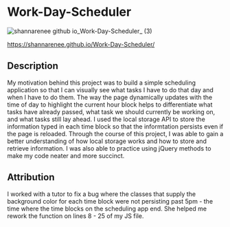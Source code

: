 # Work-Day-Scheduler

![shannarenee github io_Work-Day-Scheduler_ (3)](https://user-images.githubusercontent.com/126972906/233233865-1f976a9b-6eeb-4cff-bd15-2693ca213933.jpeg)

https://shannarenee.github.io/Work-Day-Scheduler/

## Description
My motivation behind this project was to build a simple scheduling application so that 
I can visually see what tasks I have to do that day and when I have to do them. The way
the page dynamically updates with the time of day to highlight the current hour block
helps to differentiate what tasks have already passed, what task we should currently be
working on, and what tasks still lay ahead. I used the local storage API to store the 
information typed in each time block so that the informtation persists even if the page
is reloaded. Through the course of this project, I was able to gain a better understanding
of how local storage works and how to store and retrieve information. I was also able to 
practice using jQuery methods to make my code neater and more succinct.

## Attribution
I worked with a tutor to fix a bug where the classes that supply the background color
for each time block were not persisting past 5pm - the time where the time blocks on
the scheduling app end. She helped me rework the function on lines 8 - 25 of my JS file.
